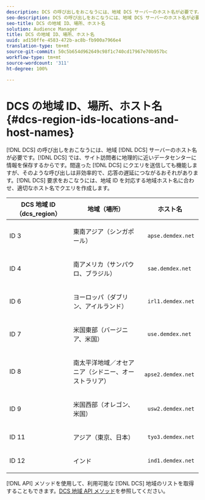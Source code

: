 ```yaml
---
description: DCS の呼び出しをおこなうには、地域 DCS サーバーのホスト名が必要です。DCS では、サイト訪問者に地理的に近いデータセンターに情報を保存するからです。間違った DCS にクエリを送信しても機能しますが、そのような呼び出しは非効率的で、応答の遅延につながるおそれがあります。DCS 要求をおこなうには、地域 ID を対応する地域ホスト名に合わせ、適切なホスト名でクエリを作成します。
seo-description: DCS の呼び出しをおこなうには、地域 DCS サーバーのホスト名が必要です。DCS では、サイト訪問者に地理的に近いデータセンターに情報を保存するからです。間違った DCS にクエリを送信しても機能しますが、そのような呼び出しは非効率的で、応答の遅延につながるおそれがあります。DCS 要求をおこなうには、地域 ID を対応する地域ホスト名に合わせ、適切なホスト名でクエリを作成します。
seo-title: DCS の地域 ID、場所、ホスト名
solution: Audience Manager
title: DCS の地域 ID、場所、ホスト名
uuid: ad150ffe-4583-472b-ac8b-fb900a7966e4
translation-type: tm+mt
source-git-commit: 50c5b654d962649c98f1c740cd17967e70b957bc
workflow-type: tm+mt
source-wordcount: '311'
ht-degree: 100%

---
```



# DCS の地域 ID、場所、ホスト名 {#dcs-region-ids-locations-and-host-names}

[!DNL DCS] の呼び出しをおこなうには、地域 [!DNL DCS] サーバーのホスト名が必要です。[!DNL DCS] では、サイト訪問者に地理的に近いデータセンターに情報を保存するからです。間違った [!DNL DCS] にクエリを送信しても機能しますが、そのような呼び出しは非効率的で、応答の遅延につながるおそれがあります。[!DNL DCS] 要求をおこなうには、地域 ID を対応する地域ホスト名に合わせ、適切なホスト名でクエリを作成します。

<table id="table_643212E4F9C64DFF9443904B01D89CB3"> 
 <thead> 
  <tr> 
   <th colname="col1" class="entry"> DCS 地域 ID（dcs_region） </th> 
   <th colname="col2" class="entry"> 地域（場所） </th> 
   <th colname="col3" class="entry"> ホスト名 </th> 
  </tr> 
 </thead>
 <tbody> 
  <tr> 
   <td colname="col1"> <p>ID 3 </p> </td> 
   <td colname="col2"> <p>東南アジア（シンガポール） </p> </td> 
   <td colname="col3"> <p> <code> apse.demdex.net</code> </p> </td> 
  </tr> 
  <tr> 
   <td colname="col1"> <p>ID 4 </p> </td> 
   <td colname="col2"> <p>南アメリカ（サンパウロ、ブラジル） </p> </td> 
   <td colname="col3"> <p> <code> sae.demdex.net</code> </p> </td> 
  </tr> 
  <tr> 
   <td colname="col1"> <p>ID 6 </p> </td> 
   <td colname="col2"> <p>ヨーロッパ（ダブリン、アイルランド） </p> </td> 
   <td colname="col3"> <p> <code> irl1.demdex.net</code> </p> </td> 
  </tr> 
  <tr> 
   <td colname="col1"> <p>ID 7 </p> </td> 
   <td colname="col2"> <p>米国東部（バージニア、米国） </p> </td> 
   <td colname="col3"> <p> <code> use.demdex.net</code> </p> </td> 
  </tr> 
  <tr> 
   <td colname="col1"> <p>ID 8 </p> </td> 
   <td colname="col2"> <p>南太平洋地域／オセアニア（シドニー、オーストラリア） </p> </td> 
   <td colname="col3"> <p> <code> apse2.demdex.net</code> </p> </td> 
  </tr> 
  <tr> 
   <td colname="col1"> <p>ID 9 </p> </td> 
   <td colname="col2"> <p>米国西部（オレゴン、米国） </p> </td> 
   <td colname="col3"> <p> <code> usw2.demdex.net</code> </p> </td> 
  </tr> 
  <tr> 
   <td colname="col1"> <p>ID 11 </p> </td> 
   <td colname="col2"> <p>アジア（東京、日本） </p> </td> 
   <td colname="col3"> <p> <code> tyo3.demdex.net</code> </p> </td> 
  </tr>
  <tr> 
   <td colname="col1"> <p>ID 12 </p> </td> 
   <td colname="col2"> <p>インド </p> </td> 
   <td colname="col3"> <p> <code> ind1.demdex.net</code> </p> </td> 
  </tr> 
 </tbody> 
</table>

[!DNL API] メソッドを使用して、利用可能な [!DNL DCS] 地域のリストを取得することもできます。[DCS 地域 API メソッド](../../../api/rest-api-main/aam-api-dcs-regions.md)を参照してください。